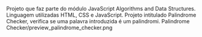 Projeto que faz parte do módulo JavaScript Algorithms and Data Structures. Linguagem utilizadas HTML, CSS e JavaScript.
Projeto intitulado Palindrome Checker, verifica se uma palavra introduzida é um palindromi.
Palindrome Checker/preview_palindrome_checker.png
